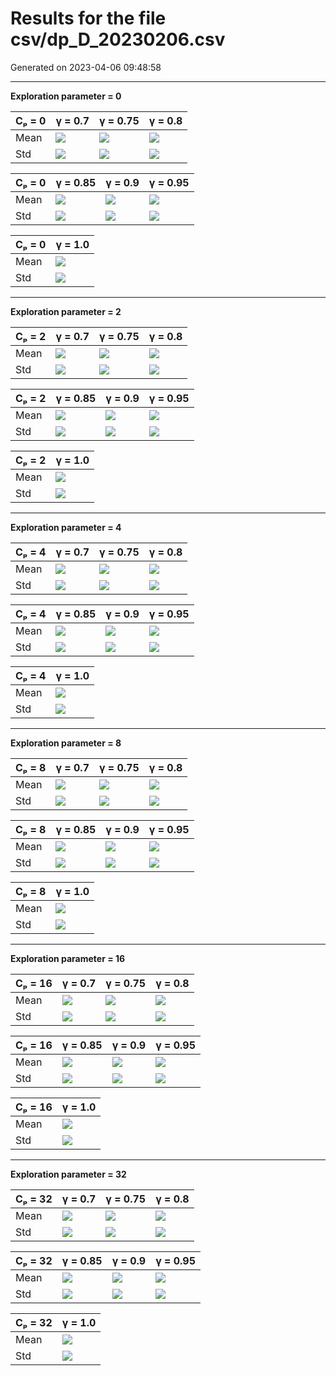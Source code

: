 # Results for the file csv/dp_D_20230206.csv 

Generated on 2023-04-06 09:48:58

---

**Exploration parameter = 0**

| Cₚ = 0| γ = 0.7 | γ = 0.75 | γ = 0.8 | 
| --- | --- | --- | --- | 
| Mean | ![](fig/dp_D/mean_g_0.7_cp_0.png) | ![](fig/dp_D/mean_g_0.75_cp_0.png) | ![](fig/dp_D/mean_g_0.8_cp_0.png) | 
| Std | ![](fig/dp_D/std_g_0.7_cp_0.png) | ![](fig/dp_D/std_g_0.75_cp_0.png) | ![](fig/dp_D/std_g_0.8_cp_0.png) | 

| Cₚ = 0| γ = 0.85 | γ = 0.9 | γ = 0.95 | 
| --- | --- | --- | --- | 
| Mean | ![](fig/dp_D/mean_g_0.85_cp_0.png) | ![](fig/dp_D/mean_g_0.9_cp_0.png) | ![](fig/dp_D/mean_g_0.95_cp_0.png) | 
| Std | ![](fig/dp_D/std_g_0.85_cp_0.png) | ![](fig/dp_D/std_g_0.9_cp_0.png) | ![](fig/dp_D/std_g_0.95_cp_0.png) | 

| Cₚ = 0| γ = 1.0 | 
| --- | --- | 
| Mean | ![](fig/dp_D/mean_g_1.0_cp_0.png) | 
| Std | ![](fig/dp_D/std_g_1.0_cp_0.png) | 

---

**Exploration parameter = 2**

| Cₚ = 2| γ = 0.7 | γ = 0.75 | γ = 0.8 | 
| --- | --- | --- | --- | 
| Mean | ![](fig/dp_D/mean_g_0.7_cp_2.png) | ![](fig/dp_D/mean_g_0.75_cp_2.png) | ![](fig/dp_D/mean_g_0.8_cp_2.png) | 
| Std | ![](fig/dp_D/std_g_0.7_cp_2.png) | ![](fig/dp_D/std_g_0.75_cp_2.png) | ![](fig/dp_D/std_g_0.8_cp_2.png) | 

| Cₚ = 2| γ = 0.85 | γ = 0.9 | γ = 0.95 | 
| --- | --- | --- | --- | 
| Mean | ![](fig/dp_D/mean_g_0.85_cp_2.png) | ![](fig/dp_D/mean_g_0.9_cp_2.png) | ![](fig/dp_D/mean_g_0.95_cp_2.png) | 
| Std | ![](fig/dp_D/std_g_0.85_cp_2.png) | ![](fig/dp_D/std_g_0.9_cp_2.png) | ![](fig/dp_D/std_g_0.95_cp_2.png) | 

| Cₚ = 2| γ = 1.0 | 
| --- | --- | 
| Mean | ![](fig/dp_D/mean_g_1.0_cp_2.png) | 
| Std | ![](fig/dp_D/std_g_1.0_cp_2.png) | 

---

**Exploration parameter = 4**

| Cₚ = 4| γ = 0.7 | γ = 0.75 | γ = 0.8 | 
| --- | --- | --- | --- | 
| Mean | ![](fig/dp_D/mean_g_0.7_cp_4.png) | ![](fig/dp_D/mean_g_0.75_cp_4.png) | ![](fig/dp_D/mean_g_0.8_cp_4.png) | 
| Std | ![](fig/dp_D/std_g_0.7_cp_4.png) | ![](fig/dp_D/std_g_0.75_cp_4.png) | ![](fig/dp_D/std_g_0.8_cp_4.png) | 

| Cₚ = 4| γ = 0.85 | γ = 0.9 | γ = 0.95 | 
| --- | --- | --- | --- | 
| Mean | ![](fig/dp_D/mean_g_0.85_cp_4.png) | ![](fig/dp_D/mean_g_0.9_cp_4.png) | ![](fig/dp_D/mean_g_0.95_cp_4.png) | 
| Std | ![](fig/dp_D/std_g_0.85_cp_4.png) | ![](fig/dp_D/std_g_0.9_cp_4.png) | ![](fig/dp_D/std_g_0.95_cp_4.png) | 

| Cₚ = 4| γ = 1.0 | 
| --- | --- | 
| Mean | ![](fig/dp_D/mean_g_1.0_cp_4.png) | 
| Std | ![](fig/dp_D/std_g_1.0_cp_4.png) | 

---

**Exploration parameter = 8**

| Cₚ = 8| γ = 0.7 | γ = 0.75 | γ = 0.8 | 
| --- | --- | --- | --- | 
| Mean | ![](fig/dp_D/mean_g_0.7_cp_8.png) | ![](fig/dp_D/mean_g_0.75_cp_8.png) | ![](fig/dp_D/mean_g_0.8_cp_8.png) | 
| Std | ![](fig/dp_D/std_g_0.7_cp_8.png) | ![](fig/dp_D/std_g_0.75_cp_8.png) | ![](fig/dp_D/std_g_0.8_cp_8.png) | 

| Cₚ = 8| γ = 0.85 | γ = 0.9 | γ = 0.95 | 
| --- | --- | --- | --- | 
| Mean | ![](fig/dp_D/mean_g_0.85_cp_8.png) | ![](fig/dp_D/mean_g_0.9_cp_8.png) | ![](fig/dp_D/mean_g_0.95_cp_8.png) | 
| Std | ![](fig/dp_D/std_g_0.85_cp_8.png) | ![](fig/dp_D/std_g_0.9_cp_8.png) | ![](fig/dp_D/std_g_0.95_cp_8.png) | 

| Cₚ = 8| γ = 1.0 | 
| --- | --- | 
| Mean | ![](fig/dp_D/mean_g_1.0_cp_8.png) | 
| Std | ![](fig/dp_D/std_g_1.0_cp_8.png) | 

---

**Exploration parameter = 16**

| Cₚ = 16| γ = 0.7 | γ = 0.75 | γ = 0.8 | 
| --- | --- | --- | --- | 
| Mean | ![](fig/dp_D/mean_g_0.7_cp_16.png) | ![](fig/dp_D/mean_g_0.75_cp_16.png) | ![](fig/dp_D/mean_g_0.8_cp_16.png) | 
| Std | ![](fig/dp_D/std_g_0.7_cp_16.png) | ![](fig/dp_D/std_g_0.75_cp_16.png) | ![](fig/dp_D/std_g_0.8_cp_16.png) | 

| Cₚ = 16| γ = 0.85 | γ = 0.9 | γ = 0.95 | 
| --- | --- | --- | --- | 
| Mean | ![](fig/dp_D/mean_g_0.85_cp_16.png) | ![](fig/dp_D/mean_g_0.9_cp_16.png) | ![](fig/dp_D/mean_g_0.95_cp_16.png) | 
| Std | ![](fig/dp_D/std_g_0.85_cp_16.png) | ![](fig/dp_D/std_g_0.9_cp_16.png) | ![](fig/dp_D/std_g_0.95_cp_16.png) | 

| Cₚ = 16| γ = 1.0 | 
| --- | --- | 
| Mean | ![](fig/dp_D/mean_g_1.0_cp_16.png) | 
| Std | ![](fig/dp_D/std_g_1.0_cp_16.png) | 

---

**Exploration parameter = 32**

| Cₚ = 32| γ = 0.7 | γ = 0.75 | γ = 0.8 | 
| --- | --- | --- | --- | 
| Mean | ![](fig/dp_D/mean_g_0.7_cp_32.png) | ![](fig/dp_D/mean_g_0.75_cp_32.png) | ![](fig/dp_D/mean_g_0.8_cp_32.png) | 
| Std | ![](fig/dp_D/std_g_0.7_cp_32.png) | ![](fig/dp_D/std_g_0.75_cp_32.png) | ![](fig/dp_D/std_g_0.8_cp_32.png) | 

| Cₚ = 32| γ = 0.85 | γ = 0.9 | γ = 0.95 | 
| --- | --- | --- | --- | 
| Mean | ![](fig/dp_D/mean_g_0.85_cp_32.png) | ![](fig/dp_D/mean_g_0.9_cp_32.png) | ![](fig/dp_D/mean_g_0.95_cp_32.png) | 
| Std | ![](fig/dp_D/std_g_0.85_cp_32.png) | ![](fig/dp_D/std_g_0.9_cp_32.png) | ![](fig/dp_D/std_g_0.95_cp_32.png) | 

| Cₚ = 32| γ = 1.0 | 
| --- | --- | 
| Mean | ![](fig/dp_D/mean_g_1.0_cp_32.png) | 
| Std | ![](fig/dp_D/std_g_1.0_cp_32.png) | 

